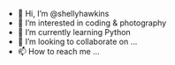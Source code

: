 - 👋 Hi, I’m @shellyhawkins
- 👀 I’m interested in coding & photography
- 🌱 I’m currently learning Python
- 💞️ I’m looking to collaborate on ...
- 📫 How to reach me ...

<!---
shellyhawkins/shellyhawkins is a ✨ special ✨ repository because its `README.md` (this file) appears on your GitHub profile.
You can click the Preview link to take a look at your changes.
--->

